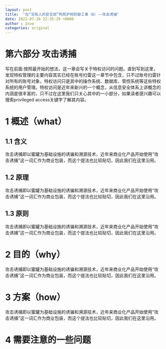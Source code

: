 ```yaml
---
layout: post
title:  "在“没有人的安全部”构筑护网防御工事（6）——攻击诱捕"
date: 2022-07-26 22:35:29 +0800
author : Invo
categories: original
---
```


# 第六部分 攻击诱捕

写在前面:按照最开始的想法，这一章会写关于特权访问的问题。直到写到这里，发现特权管理的主要内容其实已经在账号扫雷这一章节中包含，只不过账号扫雷针对所有的账号对象，特权访问只是其中的操作系统、数据库、管控系统等这些特权系统的用户管理。特权访问是近年来新兴的一个概念，从信息安全体系上讲概念的内涵是很丰富的，只不过在这里我们只关心其中的一小部分，如果读者感兴趣可以搜索privileged access关键字了解其内容。

# 1 概述（what）

## 1.1 含义

攻击诱捕即以蜜罐为基础设施的诱骗和溯源技术，近年来商业化产品开始使用“攻击诱捕”这一词汇作为商业包装，而这个提法也比较贴切，因此我们在这里沿用。

## 1.2 原理

攻击诱捕即以蜜罐为基础设施的诱骗和溯源技术，近年来商业化产品开始使用“攻击诱捕”这一词汇作为商业包装，而这个提法也比较贴切，因此我们在这里沿用。

## 1.3 原则

攻击诱捕即以蜜罐为基础设施的诱骗和溯源技术，近年来商业化产品开始使用“攻击诱捕”这一词汇作为商业包装，而这个提法也比较贴切，因此我们在这里沿用。

# 2 目的（why）

攻击诱捕即以蜜罐为基础设施的诱骗和溯源技术，近年来商业化产品开始使用“攻击诱捕”这一词汇作为商业包装，而这个提法也比较贴切，因此我们在这里沿用。

# 3 方案（how）

攻击诱捕即以蜜罐为基础设施的诱骗和溯源技术，近年来商业化产品开始使用“攻击诱捕”这一词汇作为商业包装，而这个提法也比较贴切，因此我们在这里沿用。


# 4 需要注意的一些问题




